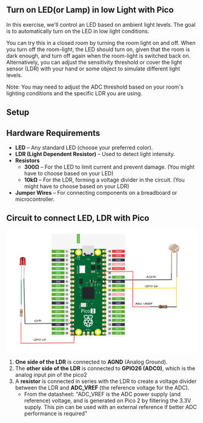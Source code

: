 ## Turn on LED(or Lamp) in low Light with Pico 

In this exercise, we'll control an LED based on ambient light levels. The goal is to automatically turn on the LED in low light conditions. 

You can try this in a closed room by turning the room light on and off. When you turn off the room-light, the LED should turn on, given that the room is dark enough, and turn off again when the room-light is switched back on. Alternatively, you can adjust the sensitivity threshold or cover the light sensor (LDR) with your hand or some object to simulate different light levels.

Note: You may need to adjust the ADC threshold based on your room's lighting conditions and the specific LDR you are using.

## Setup

## Hardware Requirements

- **LED** – Any standard LED (choose your preferred color).
- **LDR (Light Dependent Resistor)** – Used to detect light intensity.
- **Resistors**
  - **300Ω** – For the LED to limit current and prevent damage. (You might have to choose based on your LED)
  - **10kΩ** – For the LDR, forming a voltage divider in the circuit. (You might have to choose based on your LDR)
- **Jumper Wires** – For connecting components on a breadboard or microcontroller.


## Circuit to connect LED, LDR with Pico 

<img style="display: block; margin: auto;" alt="pico2" src="./images/ldr-pico-led-circuit.jpg"/>

1. **One side of the LDR** is connected to **AGND** (Analog Ground).
2. The **other side of the LDR** is connected to **GPIO26 (ADC0)**, which is the analog input pin of the pico2
3. A **resistor** is connected in series with the LDR to create a voltage divider between the LDR and **ADC_VREF** (the reference voltage for the ADC).
    - From the datasheet: "ADC_VREF is the ADC power supply (and reference) voltage, and is generated on Pico 2 by filtering the 3.3V supply. This pin can be used with an external reference if better ADC performance is required"
